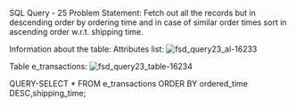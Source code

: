 SQL Query - 25
Problem Statement:
Fetch out all the records but in descending order by ordering time and in case of similar order times sort in ascending order w.r.t. shipping time.

Information about the table:
Attributes list: 
![fsd_query23_al-16233](https://user-images.githubusercontent.com/97792024/185155870-72066056-a636-458e-891a-583649873cf8.png)

Table e_transactions:
![fsd_query23_table-16234](https://user-images.githubusercontent.com/97792024/185155938-27c40b3b-9f71-4e0c-ba12-a40307d6f640.png)

QUERY-SELECT * FROM e_transactions ORDER BY ordered_time DESC,shipping_time;
